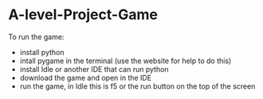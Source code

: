 # A-level-Project-Game
To run the game:
- install python
- intall pygame in the terminal (use the website for help to do this)
- install Idle or another IDE that can run python
- download the game and open in the IDE
- run the game, in Idle this is f5 or the run button on the top of the screen
